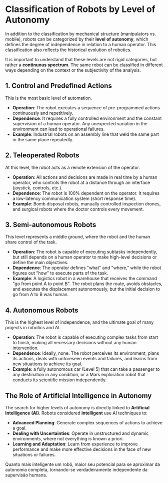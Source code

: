 # Classification of Robots by Level of Autonomy

In addition to the classification by mechanical structure (manipulators vs. mobile), robots can be categorized by their **level of autonomy**, which defines the degree of independence in relation to a human operator. This classification also reflects the historical evolution of robotics.

It is important to understand that these levels are not rigid categories, but rather a **continuous spectrum**. The same robot can be classified in different ways depending on the context or the subjectivity of the analysis.

## 1. Control and Predefined Actions

This is the most basic level of automation.

-   **Operation**: The robot executes a sequence of pre-programmed actions continuously and repetitively.
-   **Dependence**: It requires a fully controlled environment and the constant supervision of a human operator. Any unexpected variation in the environment can lead to operational failures.
-   **Example**: Industrial robots on an assembly line that weld the same part in the same place repeatedly.

## 2. Teleoperated Robots

At this level, the robot acts as a remote extension of the operator.

-   **Operation**: All actions and decisions are made in real time by a human operator, who controls the robot at a distance through an interface (joystick, controls, etc.).
-   **Dependence**: The robot is 100% dependent on the operator. It requires a low-latency communication system (short response time).
-   **Example**: Bomb disposal robots, manually controlled inspection drones, and surgical robots where the doctor controls every movement.

## 3. Semi-autonomous Robots

This level represents a middle ground, where the robot and the human share control of the task.

-   **Operation**: The robot is capable of executing subtasks independently, but still depends on a human operator to make high-level decisions or define the main objectives.
-   **Dependence**: The operator defines "what" and "where," while the robot figures out "how" to execute parts of the task.
-   **Example**: A logistics robot in a warehouse that receives the command "go from point A to point B". The robot plans the route, avoids obstacles, and executes the displacement autonomously, but the initial decision to go from A to B was human.

## 4. Autonomous Robots

This is the highest level of independence, and the ultimate goal of many projects in robotics and AI.

-   **Operation**: The robot is capable of executing complex tasks from start to finish, making all necessary decisions without any human intervention.
-   **Dependence**: Ideally, none. The robot perceives its environment, plans its actions, deals with unforeseen events and failures, and learns from new situations to achieve its goal.
-   **Example**: a fully autonomous car (Level 5) that can take a passenger to any destination in any condition, or a Mars exploration robot that conducts its scientific mission independently.

## The Role of Artificial Intelligence in Autonomy

The search for higher levels of autonomy is directly linked to **Artificial Intelligence (AI)**. Robots considered **intelligent** use AI techniques to:

-   **Advanced Planning**: Generate complex sequences of actions to achieve a goal.
-   **Dealing with Uncertainties**: Operate in unstructured and dynamic environments, where not everything is known a priori.
-   **Learning and Adaptation**: Learn from experience to improve performance and make more effective decisions in the face of new situations or failures.

Quanto mais inteligente um robô, maior seu potencial para se aproximar da autonomia completa, tornando-se verdadeiramente independente da supervisão humana.
